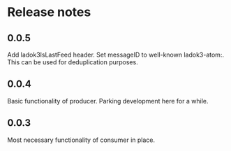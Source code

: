 # Release notes

## 0.0.5

Add ladok3IsLastFeed header.
Set messageID to well-known ladok3-atom:<entry id>. This can be
used for deduplication purposes.

## 0.0.4

Basic functionality of producer.
Parking development here for a while.

## 0.0.3

Most necessary functionality of consumer in place.



